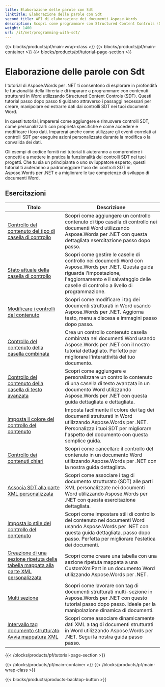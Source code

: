 ```yaml
---
title: Elaborazione delle parole con Sdt
linktitle: Elaborazione delle parole con Sdt
second_title: API di elaborazione dei documenti Aspose.Words
description: Scopri come programmare con Structured Content Controls (SDT) in Aspose.Words per .NET. Segui tutorial passo passo e codice di esempio in C# per manipolare e personalizzare i controlli di contenuto strutturato nei tuoi documenti Word.
weight: 1400
url: /it/net/programming-with-sdt/
---
```


{{< blocks/products/pf/main-wrap-class >}}
{{< blocks/products/pf/main-container >}}
{{< blocks/products/pf/tutorial-page-section >}}

# Elaborazione delle parole con Sdt

I tutorial di Aspose.Words per .NET ti consentono di esplorare in profondità le funzionalità della libreria e di imparare a programmare con contenuti strutturati in Word utilizzando Structured Content Controls (SDT). Questi tutorial passo dopo passo ti guidano attraverso i passaggi necessari per creare, manipolare ed estrarre dati dai controlli SDT nei tuoi documenti Word.

In questi tutorial, imparerai come aggiungere e rimuovere controlli SDT, come personalizzarli con proprietà specifiche e come accedere e modificare i loro dati. Imparerai anche come utilizzare gli eventi correlati ai controlli SDT per eseguire azioni personalizzate durante la modifica o la convalida dei dati.

Gli esempi di codice forniti nei tutorial ti aiuteranno a comprendere i concetti e a mettere in pratica la funzionalità dei controlli SDT nei tuoi progetti. Che tu sia un principiante o uno sviluppatore esperto, questi tutorial ti aiuteranno a padroneggiare l'uso dei controlli SDT in Aspose.Words per .NET e a migliorare le tue competenze di sviluppo di documenti Word.

 ## Esercitazioni
| Titolo | Descrizione |
| --- | --- |
| [Controllo del contenuto del tipo di casella di controllo](./check-box-type-content-control/) | Scopri come aggiungere un controllo contenuto di tipo casella di controllo nei documenti Word utilizzando Aspose.Words per .NET con questa dettagliata esercitazione passo dopo passo. |
| [Stato attuale della casella di controllo](./current-state-of-check-box/) | Scopri come gestire le caselle di controllo nei documenti Word con Aspose.Words per .NET. Questa guida riguarda l'impostazione, l'aggiornamento e il salvataggio delle caselle di controllo a livello di programmazione. |
| [Modificare i controlli del contenuto](./modify-content-controls/) | Scopri come modificare i tag dei documenti strutturati in Word usando Aspose.Words per .NET. Aggiorna testo, menu a discesa e immagini passo dopo passo. |
| [Controllo del contenuto della casella combinata](./combo-box-content-control/) | Crea un controllo contenuto casella combinata nei documenti Word usando Aspose.Words per .NET con il nostro tutorial dettagliato. Perfetto per migliorare l'interattività del tuo documento. |
| [Controllo del contenuto della casella di testo avanzata](./rich-text-box-content-control/) | Scopri come aggiungere e personalizzare un controllo contenuto di una casella di testo avanzata in un documento Word utilizzando Aspose.Words per .NET con questa guida dettagliata e dettagliata. |
| [Imposta il colore del controllo del contenuto](./set-content-control-color/) | Imposta facilmente il colore dei tag dei documenti strutturati in Word utilizzando Aspose.Words per .NET. Personalizza i tuoi SDT per migliorare l'aspetto del documento con questa semplice guida. |
| [Controllo dei contenuti chiari](./clear-contents-control/) | Scopri come cancellare il controllo del contenuto in un documento Word utilizzando Aspose.Words per .NET con la nostra guida dettagliata. |
| [Associa SDT alla parte XML personalizzata](./bind-sdt-to-custom-xml-part/) | Scopri come associare i tag di documento strutturato (SDT) alle parti XML personalizzate nei documenti Word utilizzando Aspose.Words per .NET con questa esercitazione dettagliata. |
| [Imposta lo stile del controllo del contenuto](./set-content-control-style/) | Scopri come impostare stili di controllo del contenuto nei documenti Word usando Aspose.Words per .NET con questa guida dettagliata, passo dopo passo. Perfetta per migliorare l'estetica dei documenti. |
| [Creazione di una sezione ripetuta della tabella mappata alla parte XML personalizzata](./creating-table-repeating-section-mapped-to-custom-xml-part/) | Scopri come creare una tabella con una sezione ripetuta mappata a una CustomXmlPart in un documento Word utilizzando Aspose.Words per .NET. |
| [Multi sezione](./multi-section/) | Scopri come lavorare con tag di documenti strutturati multi-sezione in Aspose.Words per .NET con questo tutorial passo dopo passo. Ideale per la manipolazione dinamica di documenti. |
| [Intervallo tag documento strutturato Avvia mappatura XML](./structured-document-tag-range-start-xml-mapping/) | Scopri come associare dinamicamente dati XML a tag di documenti strutturati in Word utilizzando Aspose.Words per .NET. Segui la nostra guida passo passo. |
{{< /blocks/products/pf/tutorial-page-section >}}

{{< /blocks/products/pf/main-container >}}
{{< /blocks/products/pf/main-wrap-class >}}

{{< blocks/products/products-backtop-button >}}
